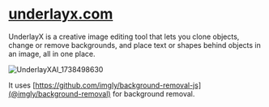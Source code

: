 
# [underlayx.com](https://underlayx.com)

UnderlayX is a creative image editing tool that lets you clone objects, change or remove backgrounds, and place text or shapes behind objects in an image, all in one place.

![UnderlayXAI_1738498630](https://github.com/user-attachments/assets/0a5c4f2c-e5b1-4a2f-bcb3-bf3ef80c4855)

It uses [https://github.com/imgly/background-removal-js](@imgly/background-removal) for background removal.
